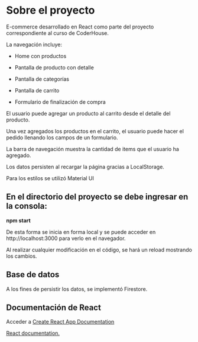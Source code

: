 # Sobre el proyecto

E-commerce desarrollado en React como parte del proyecto correspondiente al curso de CoderHouse.

La navegación incluye:

- Home con productos

- Pantalla de producto con detalle

- Pantalla de categorías

- Pantalla de carrito

 - Formulario de finalización de compra


El usuario puede agregar un producto al carrito desde el detalle del producto.

Una vez agregados los productos en el carrito, el usuario puede hacer el pedido llenando los campos de un formulario.

La barra de navegación muestra la cantidad de items que el usuario ha agregado.

Los datos persisten al recargar la página gracias a LocalStorage.

Para los estilos se utilizó Material UI

## En el directorio del proyecto se debe ingresar en la consola:
**npm start**

De esta forma se inicia en forma local y se puede acceder en http://localhost:3000 para verlo en el navegador.

Al realizar cualquier modificación en el código, se hará un reload mostrando los cambios.

## Base de datos
A los fines de persistir los datos, se implementó Firestore.

## Documentación de React

Acceder a [Create React App Documentation](https://create-react-app.dev/docs/getting-started/)

[React documentation.](https://reactjs.org/)
